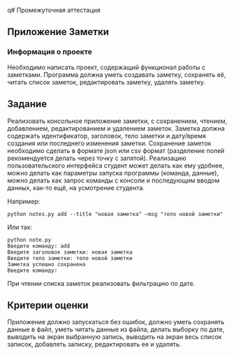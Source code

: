 q# Промежуточная аттестация
## Приложение Заметки

### Информация о проекте

Необходимо написать проект, содержащий функционал работы с заметками.
Программа должна уметь создавать заметку, сохранять её, читать список заметок, 
редактировать заметку, удалять заметку.

## Задание

Реализовать консольное приложение заметки, с сохранением, чтением, добавлением,
редактированием и удалением заметок. Заметка должна содержать идентификатор,
заголовок, тело заметки и дату/время создания или последнего изменения заметки.
Сохранение заметок необходимо сделать в формате json или csv формат
(разделение полей рекомендуется делать через точку с запятой).
Реализацию пользовательского интерфейса студент может делать как ему удобнее,
можно делать как параметры запуска программы (команда, данные),
можно делать как запрос команды с консоли и последующим вводом данных,
как-то ещё, на усмотрение студента.

Например:

    python notes.py add --title "новая заметка" –msg "тело новой заметки"

Или так:

    python note.py
    Введите команду: add
    Введите заголовок заметки: новая заметка
    Введите тело заметки: тело новой заметки
    Заметка успешно сохранена 
    Введите команду:

При чтении списка заметок реализовать фильтрацию по дате.

## Критерии оценки

Приложение должно запускаться без ошибок, должно уметь сохранять данные в файл,
уметь читать данные из файла, делать выборку по дате, выводить на экран выбранную
запись, выводить на экран весь список записок, добавлять записку, редактировать ее
и удалять.
